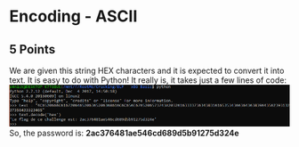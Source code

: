 # Encoding - ASCII
## 5 Points

We are given this string HEX characters and it is expected to convert it into text. It is easy to do with Python!
It really is, it takes just a few lines of code:
![1](https://github.com/nickolasdaniel/Root-Me-/blob/master/Cryptanalysis/Encoding%20-%20ASCII/photos/1.PNG)
So, the password is: __2ac376481ae546cd689d5b91275d324e__
